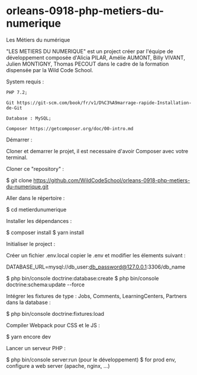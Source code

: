 # orleans-0918-php-metiers-du-numerique

Les Métiers du numérique 

"LES METIERS DU NUMERIQUE" est un project créer par l'équipe de développement composée d'Alicia PILAR, Amélie AUMONT, Billy VIVANT, Julien MONTIGNY, Thomas PECOUT dans le cadre de la formation dispensée par la Wild Code School. 

System requis :

    PHP 7.2;

    Git https://git-scm.com/book/fr/v1/D%C3%A9marrage-rapide-Installation-de-Git

    Database : MySQL;

    Composer https://getcomposer.org/doc/00-intro.md
    
Démarrer : 

Cloner et demarrer le projet, il est necessaire d'avoir Composer avec votre terminal.  

Cloner ce "repository" : 

$ git clone https://github.com/WildCodeSchool/orleans-0918-php-metiers-du-numerique.git

Aller dans le répertoire : 

$ cd metierdunumerique

Installer les dépendances : 

$ composer install
$ yarn install

Initialiser le project :

Créer un fichier .env.local copier le .env et modifier les élements suivant :

DATABASE_URL=mysql://db_user:db_password@127.0.0.1:3306/db_name

$ php bin/console doctrine:database:create 
$ php bin/console doctrine:schema:update --force

Intégrer les fixtures de type : Jobs, Comments, LearningCenters, Partners dans la database :

$ php bin/console doctrine:fixtures:load

Compiler Webpack pour CSS et le JS :

$ yarn encore dev

Lancer un serveur PHP :

$ php bin/console server:run (pour le développement) 
$ for prod env, configure a web server (apache, nginx, ...)

